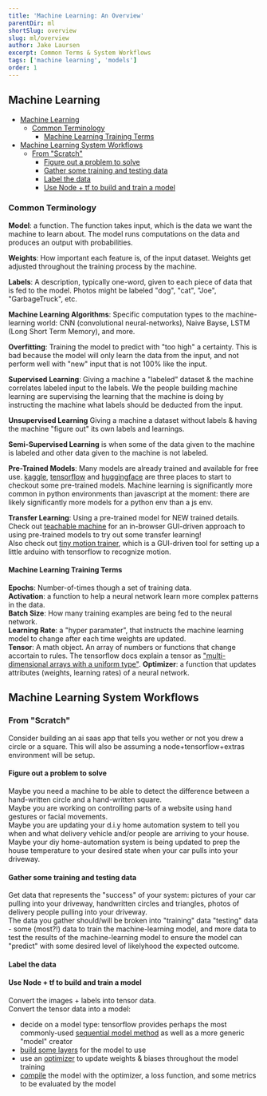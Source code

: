 ```yaml
---
title: 'Machine Learning: An Overview'
parentDir: ml
shortSlug: overview
slug: ml/overview
author: Jake Laursen
excerpt: Common Terms & System Workflows
tags: ['machine learning', 'models']
order: 1
---
```


## Machine Learning

- [Machine Learning](#machine-learning)
  - [Common Terminology](#common-terminology)
    - [Machine Learning Training Terms](#machine-learning-training-terms)
- [Machine Learning System Workflows](#machine-learning-system-workflows)
  - [From "Scratch"](#from-scratch)
    - [Figure out a problem to solve](#figure-out-a-problem-to-solve)
    - [Gather some training and testing data](#gather-some-training-and-testing-data)
    - [Label the data](#label-the-data)
    - [Use Node + tf to build and train a model](#use-node--tf-to-build-and-train-a-model)

### Common Terminology

**Model**: a function. The function takes input, which is the data we want the machine to learn about. The model runs computations on the data and produces an output with probabilities.

**Weights**: How important each feature is, of the input dataset. Weights get adjusted throughout the training process by the machine.

**Labels**: A description, typically one-word, given to each piece of data that is fed to the model. Photos might be labeled "dog", "cat", "Joe", "GarbageTruck", etc.

**Machine Learning Algorithms**: Specific computation types to the machine-learning world: CNN (convolutional neural-networks), Naive Bayse, LSTM (Long Short Term Memory), and more.

**Overfitting**: Training the model to predict with "too high" a certainty. This is bad because the model will only learn the data from the input, and not perform well with "new" input that is not 100% like the input.

**Supervised Learning**: Giving a machine a "labeled" dataset & the machine correlates labeled input to the labels. We the people building machine learning are supervising the learning that the machine is doing by instructing the machine what labels should be deducted from the input.

**Unsupervised Learning** Giving a machine a dataset without labels & having the machine "figure out" its own labels and learnings.

**Semi-Supervised Learning** is when some of the data given to the machine is labeled and other data given to the machine is not labeled.

**Pre-Trained Models**: Many models are already trained and available for free use. [kaggle](https://www.kaggle.com/models), [tensorflow](https://github.com/tensorflow/tfjs-models) and [huggingface](https://huggingface.co/models) are three places to start to checkout some pre-trained models. Machine learning is significantly more common in python environments than javascript at the moment: there are likely significantly more models for a python env than a js env.

**Transfer Learning**: Using a pre-trained model for NEW trained details. Check out [teachable machine](https://teachablemachine.withgoogle.com/train) for an in-browser GUI-driven approach to using pre-trained models to try out some transfer learning!  
Also check out [tiny motion trainer](https://experiments.withgoogle.com/tiny-motion-trainer), which is a GUI-driven tool for setting up a little arduino with tensorflow to recognize motion.

#### Machine Learning Training Terms

**Epochs**: Number-of-times though a set of training data.  
**Activation**: a function to help a neural network learn more complex patterns in the data.  
**Batch Size**: How many training examples are being fed to the neural network.  
**Learning Rate**: a "hyper paramater", that instructs the machine learning model to change after each time weights are updated.  
**Tensor**: A math object. An array of numbers or functions that change accortain to rules. The tensorflow docs explain a tensor as ["multi-dimensional arrays with a uniform type"](https://www.tensorflow.org/guide/tensor).
**Optimizer**: a function that updates attributes (weights, learning rates) of a neural network.

## Machine Learning System Workflows

### From "Scratch"

Consider building an ai saas app that tells you wether or not you drew a circle or a square. This will also be assuming a node+tensorflow+extras environment will be setup.

#### Figure out a problem to solve

Maybe you need a machine to be able to detect the difference between a hand-written circle and a hand-written square.  
Maybe you are working on controlling parts of a website using hand gestures or facial movements.  
Maybe you are updating your d.i.y home automation system to tell you when and what delivery vehicle and/or people are arriving to your house. Maybe your diy home-automation system is being updated to prep the house temperature to your desired state when your car pulls into your driveway.

#### Gather some training and testing data

Get data that represents the "success" of your system: pictures of your car pulling into your driveway, handwritten circles and triangles, photos of delivery people pulling into your driveway.  
The data you gather should/will be broken into "training" data "testing" data - some (most?!) data to train the machine-learning model, and more data to test the results of the machine-learning model to ensure the model can "predict" with some desired level of likelyhood the expected outcome.

#### Label the data

#### Use Node + tf to build and train a model

Convert the images + labels into tensor data.  
Convert the tensor data into a model:

- decide on a model type: tensorflow provides perhaps the most commonly-used [sequential model method](https://js.tensorflow.org/api/latest/?_gl=1*3wlan3*_ga*MjE0MTk0MTMyOC4xNzEwNjE4Njcy*_ga_W0YLR4190T*MTcxMzcxMzk4OC4yNC4xLjE3MTM3MTM5ODguMC4wLjA.#sequential) as well as a more generic "model" creator
- [build some layers](https://js.tensorflow.org/api/latest/?_gl=1*3wlan3*_ga*MjE0MTk0MTMyOC4xNzEwNjE4Njcy*_ga_W0YLR4190T*MTcxMzcxMzk4OC4yNC4xLjE3MTM3MTM5ODguMC4wLjA.#Layers) for the model to use
- use an [optimizer](https://js.tensorflow.org/api/latest/?_gl=1*3wlan3*_ga*MjE0MTk0MTMyOC4xNzEwNjE4Njcy*_ga_W0YLR4190T*MTcxMzcxMzk4OC4yNC4xLjE3MTM3MTM5ODguMC4wLjA.#Training-Optimizers) to update weights & biases throughout the model training
- [compile](https://js.tensorflow.org/api/latest/?_gl=1*3wlan3*_ga*MjE0MTk0MTMyOC4xNzEwNjE4Njcy*_ga_W0YLR4190T*MTcxMzcxMzk4OC4yNC4xLjE3MTM3MTM5ODguMC4wLjA.#tf.LayersModel.compile) the model with the optimizer, a loss function, and some metrics to be evaluated by the model
